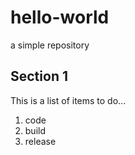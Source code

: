 # hello-world
a simple repository

## Section 1
This is a list of items to do...
1. code
2. build
3. release
